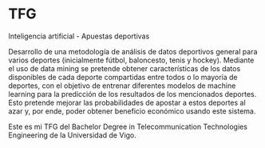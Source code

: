 # TFG
Inteligencia artificial - Apuestas deportivas

Desarrollo de una metodología de análisis de datos deportivos general para varios deportes (inicialmente fútbol, baloncesto, tenis y hockey). Mediante el uso de data mining se pretende obtener características de los datos disponibles de cada deporte compartidas entre todos o lo mayoría de deportes, con el objetivo de entrenar diferentes modelos de machine learning para la predicción de los resultados de los mencionados deportes. Esto pretende mejorar las probabilidades de apostar a estos deportes al azar y, por ende, poder obtener beneficio económico usando este sistema.

Este es mi TFG del Bachelor Degree in Telecommunication Technologies Engineering de la Universidad de Vigo.

